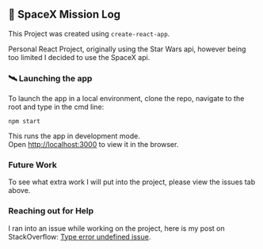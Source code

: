 ## 🚀 SpaceX Mission Log

This Project was created using ```create-react-app```.

Personal React Project, originally using the Star Wars api, however being too limited I decided to use the SpaceX api.

### 🛰 Launching the app
To launch the app in a local environment, clone the repo, navigate to the root and type in the cmd line:

```npm start```

This runs the app in development mode.<br />
Open [http://localhost:3000](http://localhost:3000) to view it in the browser.

### Future Work
To see what extra work I will put into the project, please view the issues tab above.

### Reaching out for Help
I ran into an issue while working on the project, here is my post on StackOverflow: [Type error undefined issue](https://stackoverflow.com/questions/60247043/typeerror-cannot-read-property-rocket-name-of-undefined-even-though-it-is).
